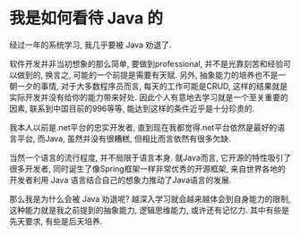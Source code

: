 # 我是如何看待 Java 的

经过一年的系统学习, 我几乎要被 Java 劝退了. 

软件开发并非当初想象的那么简单, 要做到professional, 并不是光靠刻苦和经验可以做到的, 换言之, 可能的一个前提是需要有天赋. 另外, 抽象能力的培养也不是一朝一夕的事情, 对于大多数程序员而言, 每天的工作可能是CRUD, 这样的结果就是实际开发并没有给你的能力带来好处. 因此个人有意地去学习就是一个至关重要的因素, 联系到中国目前的996等等, 能达到这样的条件近乎是十分珍贵的. 

我本人以前是.net平台的忠实开发者, 直到现在我都觉得.net平台依然是最好的语言平台, 而Java, 虽然并没有很糟糕, 但相比而言依然有很多欠缺. 

当然一个语言的流行程度, 并不局限于语言本身. 就Java而言, 它开源的特性吸引了很多开发者, 同时诞生了像Spring框架一样非常优秀的开源框架, 来自世界各地的开发者利用 Java 语言结合自己的想象力推动了Java语言的发展. 

那么我是为什么会被 Java 劝退呢? 越深入学习就会越来越体会到自身能力的限制, 这种能力就是我之前提到的抽象能力, 逻辑思维能力, 或许还有记忆力. 其中有些是先天要求, 有些是后天培养. 